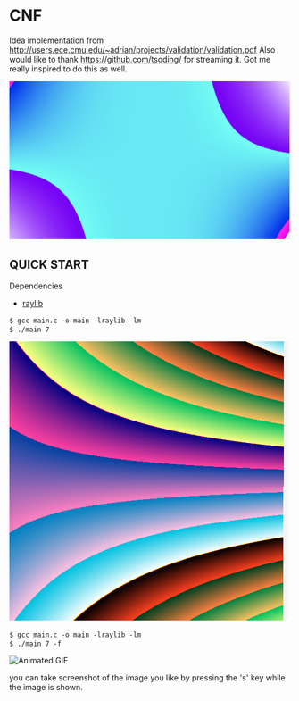 # CNF

Idea implementation from http://users.ece.cmu.edu/~adrian/projects/validation/validation.pdf 
Also would like to thank https://github.com/tsoding/ for streaming it. Got me really inspired to do this as well.

![thumbnail](./thumbnail.png)

## QUICK START

Dependencies

- [raylib](https://www.raylib.com/)

```console
$ gcc main.c -o main -lraylib -lm
$ ./main 7
```

![Static Image](./assets/output.png)

```console
$ gcc main.c -o main -lraylib -lm
$ ./main 7 -f
```

![Animated GIF](./assets/output.gif)

you can take screenshot of the image you like by pressing the 's' key while the image is shown.
